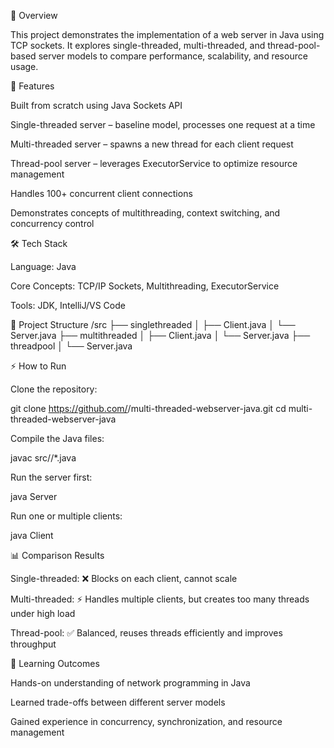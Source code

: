 📌 Overview

This project demonstrates the implementation of a web server in Java using TCP sockets.
It explores single-threaded, multi-threaded, and thread-pool-based server models to compare performance, scalability, and resource usage.

🚀 Features

Built from scratch using Java Sockets API

Single-threaded server – baseline model, processes one request at a time

Multi-threaded server – spawns a new thread for each client request

Thread-pool server – leverages ExecutorService to optimize resource management

Handles 100+ concurrent client connections

Demonstrates concepts of multithreading, context switching, and concurrency control

🛠️ Tech Stack

Language: Java

Core Concepts: TCP/IP Sockets, Multithreading, ExecutorService

Tools: JDK, IntelliJ/VS Code

📂 Project Structure
/src
 ├── singlethreaded
 │    ├── Client.java
 │    └── Server.java
 ├── multithreaded
 │    ├── Client.java
 │    └── Server.java
 ├── threadpool
 │    └── Server.java

⚡ How to Run

Clone the repository:

git clone https://github.com/<your-username>/multi-threaded-webserver-java.git
cd multi-threaded-webserver-java


Compile the Java files:

javac src/<path-to-file>/*.java


Run the server first:

java Server


Run one or multiple clients:

java Client

📊 Comparison Results

Single-threaded: ❌ Blocks on each client, cannot scale

Multi-threaded: ⚡ Handles multiple clients, but creates too many threads under high load

Thread-pool: ✅ Balanced, reuses threads efficiently and improves throughput

📖 Learning Outcomes

Hands-on understanding of network programming in Java

Learned trade-offs between different server models

Gained experience in concurrency, synchronization, and resource management
